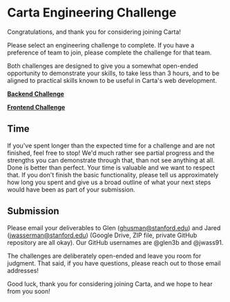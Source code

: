 # Carta Engineering Challenge

Congratulations, and thank you for considering joining Carta!

Please select an engineering challenge to complete. If you have a preference of team to join, please complete the challenge for that team.

Both challenges are designed to give you a somewhat open-ended opportunity to demonstrate your skills, to take less than 3 hours, and to be aligned to practical skills known to be useful in Carta's web development.

**[Backend Challenge](https://github.com/Stanford-Carta/eng-challenge/blob/main/back-end.md)**

**[Frontend Challenge](https://github.com/Stanford-Carta/eng-challenge/blob/main/front-end.md)**


## Time

If you've spent longer than the expected time for a challenge and are not finished, feel free to stop! We'd much rather see partial progress and the strengths you can demonstrate through that, than not see anything at all. Done is better than perfect. Your time is valuable and we want to respect that. If you don't finish the basic functionality, please tell us approximately how long you spent and give us a broad outline of what your next steps would have been as part of your submission.

## Submission

Please email your deliverables to Glen (ghusman@stanford.edu) and Jared (jwasserman@stanford.edu) (Google Drive, ZIP file, private GitHub repository are all okay). Our GitHub usernames are @glen3b and @jwass91.

The challenges are deliberately open-ended and leave you room for judgment. That said, if you have questions, please reach out to those email addresses!

Good luck, thank you for considering joining Carta, and we hope to hear from you soon!